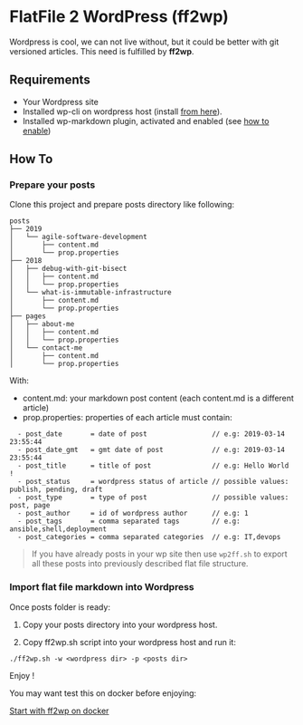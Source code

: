 # FlatFile 2 WordPress (ff2wp)

Wordpress is cool, we can not live without, but it could be better with git versioned articles. This need is fulfilled by **ff2wp**.

## Requirements

- Your Wordpress site
- Installed wp-cli on wordpress host (install [from here](https://wp-cli.org/fr/#installation)).
- Installed wp-markdown plugin, activated and enabled (see [how to enable](https://en.support.wordpress.com/wordpress-editor/blocks/markdown-block/#enabling-markdown))

## How To

### Prepare your posts

Clone this project and prepare posts directory like following:

```
posts
├── 2019
│   └── agile-software-development
│       ├── content.md
│       └── prop.properties
├── 2018
│   ├── debug-with-git-bisect
│   │   ├── content.md
│   │   └── prop.properties
│   └── what-is-immutable-infrastructure
│       ├── content.md
│       └── prop.properties
├── pages
│   ├── about-me
│   │   ├── content.md
│   │   └── prop.properties
│   └── contact-me
│       ├── content.md
│       └── prop.properties
```

With:

- content.md: your markdown post content (each content.md is a different article)
- prop.properties: properties of each article must contain:

```
  - post_date       = date of post                // e.g: 2019-03-14 23:55:44
  - post_date_gmt   = gmt date of post            // e.g: 2019-03-14 23:55:44
  - post_title      = title of post               // e.g: Hello World !
  - post_status     = wordpress status of article // possible values: publish, pending, draft
  - post_type       = type of post                // possible values: post, page
  - post_author     = id of wordpress author      // e.g: 1
  - post_tags       = comma separated tags        // e.g: ansible,shell,deployment
  - post_categories = comma separated categories  // e.g: IT,devops
```

> If you have already posts in your wp site then use `wp2ff.sh` to export all these posts into previously described flat file structure.

### Import flat file markdown into Wordpress

Once posts folder is ready:

1. Copy your posts directory into your wordpress host.

2. Copy ff2wp.sh script into your wordpress host and run it:

```
./ff2wp.sh -w <wordpress dir> -p <posts dir>
```

Enjoy !

You may want test this on docker before enjoying:

[Start with ff2wp on docker](./docker)
